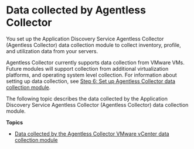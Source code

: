 # Data collected by Agentless Collector<a name="agentless-collector-data-collected"></a>

You set up the Application Discovery Service Agentless Collector \(Agentless Collector\) data collection module to collect inventory, profile, and utilization data from your servers\. 

Agentless Collector currently supports data collection from VMware VMs\. Future modules will support collection from additional virtualization platforms, and operating system level collection\. For information about setting up data collection, see [Step 6: Set up Agentless Collector data collection module](agentless-collector-gs-data-collection.md)\.

The following topic describes the data collected by the Application Discovery Service Agentless Collector \(Agentless Collector\) data collection module\.

**Topics**
+ [Data collected by the Agentless Collector VMware vCenter data collection module](agentless-collector-data-collected-vmware.md)